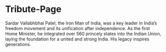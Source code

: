 # Tribute-Page
Sardar Vallabhbhai Patel, the Iron Man of India, was a key leader in India’s freedom movement and its unification after independence. As the first Home Minister, he integrated over 560 princely states into the Indian Union, laying the foundation for a united and strong India. His legacy inspires generations.

